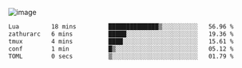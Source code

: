 ![image](https://github-profile-trophy.vercel.app/?username=CMOISDEAD&theme=oldie&row=1&no-frame=true&no-bg=true&margin-w=15&margin-h=15)
<!--START_SECTION:waka-->

```txt
Lua         18 mins         ██████████████▒░░░░░░░░░░   56.96 %
zathurarc   6 mins          █████░░░░░░░░░░░░░░░░░░░░   19.36 %
tmux        4 mins          ████░░░░░░░░░░░░░░░░░░░░░   15.61 %
conf        1 min           █▒░░░░░░░░░░░░░░░░░░░░░░░   05.12 %
TOML        0 secs          ▒░░░░░░░░░░░░░░░░░░░░░░░░   01.79 %
```

<!--END_SECTION:waka--> 
